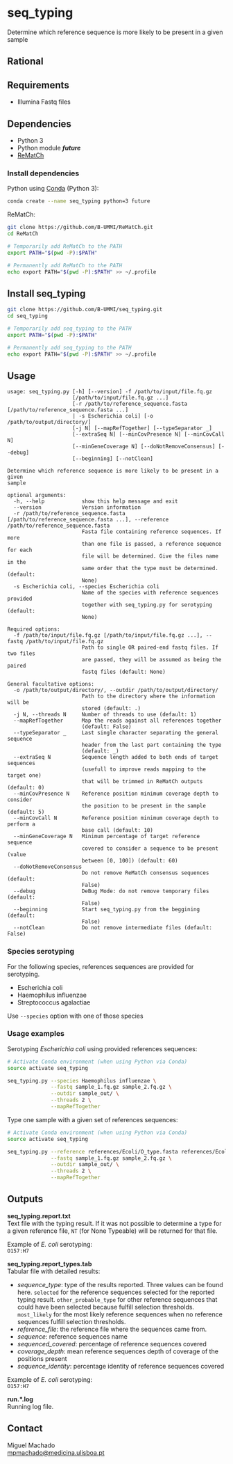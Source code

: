 # seq_typing

Determine which reference sequence is more likely to be present in a given sample

## Rational



## Requirements

* Illumina Fastq files

## Dependencies

* Python 3
* Python module _**future**_
* [ReMatCh](https://github.com/B-UMMI/ReMatCh)

### Install dependencies

Python using [Conda](https://conda.io/) (Python 3):

````bash
conda create --name seq_typing python=3 future
````

ReMatCh:
````bash
git clone https://github.com/B-UMMI/ReMatCh.git
cd ReMatCh

# Temporarily add ReMatCh to the PATH
export PATH="$(pwd -P):$PATH"

# Permanently add ReMatCh to the PATH
echo export PATH="$(pwd -P):$PATH" >> ~/.profile
````

## Install seq_typing

````bash
git clone https://github.com/B-UMMI/seq_typing.git
cd seq_typing

# Temporarily add seq_typing to the PATH
export PATH="$(pwd -P):$PATH"

# Permanently add seq_typing to the PATH
echo export PATH="$(pwd -P):$PATH" >> ~/.profile
````

## Usage

````
usage: seq_typing.py [-h] [--version] -f /path/to/input/file.fq.gz
                     [/path/to/input/file.fq.gz ...]
                     [-r /path/to/reference_sequence.fasta [/path/to/reference_sequence.fasta ...]
                     | -s Escherichia coli] [-o /path/to/output/directory/]
                     [-j N] [--mapRefTogether] [--typeSeparator _]
                     [--extraSeq N] [--minCovPresence N] [--minCovCall N]
                     [--minGeneCoverage N] [--doNotRemoveConsensus] [--debug]
                     [--beginning] [--notClean]

Determine which reference sequence is more likely to be present in a given
sample

optional arguments:
  -h, --help            show this help message and exit
  --version             Version information
  -r /path/to/reference_sequence.fasta [/path/to/reference_sequence.fasta ...], --reference /path/to/reference_sequence.fasta
                        Fasta file containing reference sequences. If more
                        than one file is passed, a reference sequence for each
                        file will be determined. Give the files name in the
                        same order that the type must be determined. (default:
                        None)
  -s Escherichia coli, --species Escherichia coli
                        Name of the species with reference sequences provided
                        together with seq_typing.py for serotyping (default:
                        None)

Required options:
  -f /path/to/input/file.fq.gz [/path/to/input/file.fq.gz ...], --fastq /path/to/input/file.fq.gz
                        Path to single OR paired-end fastq files. If two files
                        are passed, they will be assumed as being the paired
                        fastq files (default: None)

General facultative options:
  -o /path/to/output/directory/, --outdir /path/to/output/directory/
                        Path to the directory where the information will be
                        stored (default: .)
  -j N, --threads N     Number of threads to use (default: 1)
  --mapRefTogether      Map the reads against all references together
                        (default: False)
  --typeSeparator _     Last single character separating the general sequence
                        header from the last part containing the type
                        (default: _)
  --extraSeq N          Sequence length added to both ends of target sequences
                        (usefull to improve reads mapping to the target one)
                        that will be trimmed in ReMatCh outputs (default: 0)
  --minCovPresence N    Reference position minimum coverage depth to consider
                        the position to be present in the sample (default: 5)
  --minCovCall N        Reference position minimum coverage depth to perform a
                        base call (default: 10)
  --minGeneCoverage N   Minimum percentage of target reference sequence
                        covered to consider a sequence to be present (value
                        between [0, 100]) (default: 60)
  --doNotRemoveConsensus
                        Do not remove ReMatCh consensus sequences (default:
                        False)
  --debug               DeBug Mode: do not remove temporary files (default:
                        False)
  --beginning           Start seq_typing.py from the beggining (default:
                        False)
  --notClean            Do not remove intermediate files (default: False)
````

### Species serotyping

For the following species, references sequences are provided for serotyping.
* Escherichia coli
* Haemophilus influenzae
* Streptococcus agalactiae

Use `--species` option with one of those species

### Usage examples

Serotyping _Escherichia coli_ using provided references sequences:
````bash
# Activate Conda environment (when using Python via Conda)
source activate seq_typing

seq_typing.py --species Haemophilus influenzae \
              --fastq sample_1.fq.gz sample_2.fq.gz \
              --outdir sample_out/ \
              --threads 2 \
              --mapRefTogether
````

Type one sample with a given set of references sequences:
````bash
# Activate Conda environment (when using Python via Conda)
source activate seq_typing

seq_typing.py --reference references/Ecoli/O_type.fasta references/Ecoli/H_type.fasta \
              --fastq sample_1.fq.gz sample_2.fq.gz \
              --outdir sample_out/ \
              --threads 2 \
              --mapRefTogether
````

## Outputs

__seq_typing.report.txt__  
Text file with the typing result. If it was not possible to determine a type for a given reference file, `NT` (for None Typeable) will be returned for that file.

Example of _E. coli_ serotyping:  
`O157:H7`

__seq_typing.report_types.tab__  
Tabular file with detailed results:
* _sequence_type_: type of the results reported. Three values can be found here. `selected` for the reference sequences selected for the reported typing result. `other_probable_type` for other reference sequences that could have been selected because fulfill selection thresholds. `most_likely` for the most likely reference sequences when no reference sequences fulfill selection thresholds.
* _reference_file_: the reference file where the sequences came from.
* _sequence_: reference sequences name
* _sequenced_covered_: percentage of reference sequences covered
* _coverage_depth_: mean reference sequences depth of coverage of the positions present
* _sequence_identity_: percentage identity of reference sequences covered

Example of _E. coli_ serotyping:  
`O157:H7`

__run.*.log__  
Running log file.  

## Contact

Miguel Machado  
<mpmachado@medicina.ulisboa.pt>

